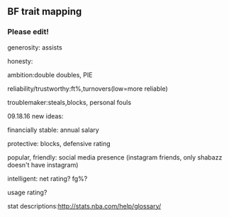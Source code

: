 ## BF trait mapping 
### Please edit!

generosity: assists

honesty:

ambition:double doubles, PIE

reliability/trustworthy:ft%,turnovers(low=more reliable)

troublemaker:steals,blocks, personal fouls

09.18.16 new ideas:

financially stable: annual salary

protective: blocks, defensive rating

popular, friendly: social media presence (instagram friends, only shabazz doesn't have instagram)

intelligent: net rating? fg%?

usage rating?


stat descriptions:http://stats.nba.com/help/glossary/

